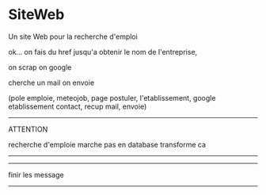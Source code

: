 # SiteWeb

Un site Web pour la recherche d'emploi

ok... on fais du href jusqu'a obtenir le nom de l'entreprise,

on scrap on google

cherche un mail on envoie

(pole emploie, meteojob, page postuler, l'etablissement, google etablissement contact, recup mail, envoie)

--------------------------------------------------

ATTENTION 

recherche d'emploie marche pas en database transforme ca

-------------------------------------------------



-------------------------------------------------------------------------------------------------------------------------------
finir les message


-------------------------------------------------------------------------------------------------------------------------------





